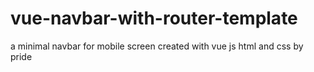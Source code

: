 # vue-navbar-with-router-template
a minimal navbar for mobile screen created with vue js html and css by pride
